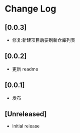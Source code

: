 # Change Log

## [0.0.3]

- 修复:新建项目后要刷新仓库列表

## [0.0.2]

- 更新 readme

## [0.0.1]

- 发布

## [Unreleased]

- Initial release
